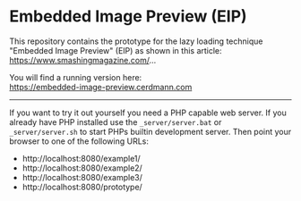 # Embedded Image Preview (EIP)

This repository contains the prototype for the lazy loading technique "Embedded Image Preview" (EIP) as shown in this article:  
https://www.smashingmagazine.com/...

You will find a running version here:  
https://embedded-image-preview.cerdmann.com

---

If you want to try it out yourself you need a PHP capable web server.
If you already have PHP installed use the `_server/server.bat` or `_server/server.sh` to start PHPs builtin development server.
Then point your browser to one of the following URLs:

 * http://localhost:8080/example1/
 * http://localhost:8080/example2/
 * http://localhost:8080/example3/
 * http://localhost:8080/prototype/

